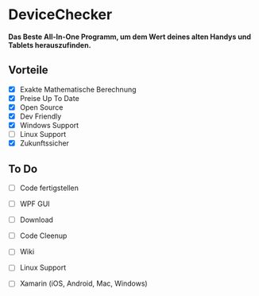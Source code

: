 # DeviceChecker

**Das Beste All-In-One Programm, um dem Wert deines alten Handys und Tablets herauszufinden.**

## Vorteile

- [X] Exakte Mathematische Berechnung
- [X] Preise Up To Date
- [X] Open Source
- [X] Dev Friendly
- [X] Windows Support
- [ ] Linux Support
- [X] Zukunftssicher

## To Do
- [ ] Code fertigstellen
- [ ] WPF GUI
- [ ] Download
- [ ] Code Cleenup
- [ ] Wiki
- [ ] Linux Support
- [ ] Xamarin (iOS, Android, Mac, Windows)


